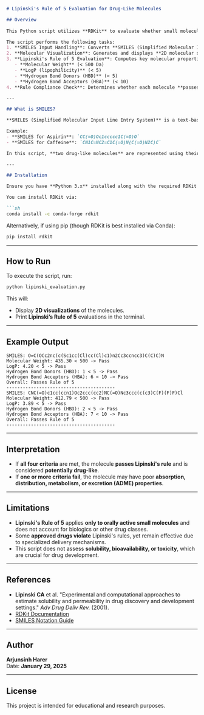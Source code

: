 ```markdown
# Lipinski's Rule of 5 Evaluation for Drug-Like Molecules

## Overview
  
This Python script utilizes **RDKit** to evaluate whether small molecules obey **Lipinski's Rule of 5**, a guideline for predicting the drug-likeness of a compound. 

The script performs the following tasks:
1. **SMILES Input Handling**: Converts **SMILES (Simplified Molecular Input Line Entry System)** strings into RDKit molecular objects.
2. **Molecular Visualization**: Generates and displays **2D molecular structures** of the input compounds.
3. **Lipinski's Rule of 5 Evaluation**: Computes key molecular properties such as:
   - **Molecular Weight** (< 500 Da)
   - **LogP (lipophilicity)** (< 5)
   - **Hydrogen Bond Donors (HBD)** (< 5)
   - **Hydrogen Bond Acceptors (HBA)** (< 10)
4. **Rule Compliance Check**: Determines whether each molecule **passes or fails** Lipinski’s rule, aiding in drug development decisions.

---

## What is SMILES?

**SMILES (Simplified Molecular Input Line Entry System)** is a text-based notation used to represent molecular structures. It encodes molecular connectivity and atom types in a linear string format, making it convenient for computational chemistry applications.

Example:
- **SMILES for Aspirin**: `CC(=O)Oc1ccccc1C(=O)O`
- **SMILES for Caffeine**: `CN1C=NC2=C1C(=O)N(C(=O)N2C)C`

In this script, **two drug-like molecules** are represented using their SMILES strings and analyzed using RDKit.

---

## Installation

Ensure you have **Python 3.x** installed along with the required RDKit package.

You can install RDKit via:

```sh
conda install -c conda-forge rdkit
```

Alternatively, if using pip (though RDKit is best installed via Conda):

```sh
pip install rdkit
```

---

## How to Run

To execute the script, run:

```sh
python lipinski_evaluation.py
```

This will:
- Display **2D visualizations** of the molecules.
- Print **Lipinski’s Rule of 5** evaluations in the terminal.

---

## Example Output

```
SMILES: O=C(OCc2nc(c(Sc1cc(Cl)cc(Cl)c1)n2Cc3ccncc3)C(C)C)N
Molecular Weight: 435.30 < 500 -> Pass
LogP: 4.20 < 5 -> Pass
Hydrogen Bond Donors (HBD): 1 < 5 -> Pass
Hydrogen Bond Acceptors (HBA): 6 < 10 -> Pass
Overall: Passes Rule of 5
----------------------------------------
SMILES: CNC(=O)c1cc(ccn1)Oc2ccc(cc2)NC(=O)Nc3ccc(c(c3)C(F)(F)F)Cl
Molecular Weight: 412.79 < 500 -> Pass
LogP: 3.89 < 5 -> Pass
Hydrogen Bond Donors (HBD): 2 < 5 -> Pass
Hydrogen Bond Acceptors (HBA): 7 < 10 -> Pass
Overall: Passes Rule of 5
----------------------------------------
```

---

## Interpretation

- If **all four criteria** are met, the molecule **passes Lipinski's rule** and is considered **potentially drug-like**.
- If **one or more criteria fail**, the molecule may have poor **absorption, distribution, metabolism, or excretion (ADME) properties**.

---

## Limitations

- **Lipinski's Rule of 5** applies **only to orally active small molecules** and does not account for biologics or other drug classes.
- Some **approved drugs violate** Lipinski's rules, yet remain effective due to specialized delivery mechanisms.
- This script does not assess **solubility, bioavailability, or toxicity**, which are crucial for drug development.

---

## References

- **Lipinski CA** et al. "Experimental and computational approaches to estimate solubility and permeability in drug discovery and development settings." *Adv Drug Deliv Rev.* (2001).
- [RDKit Documentation](https://www.rdkit.org/docs/index.html)
- [SMILES Notation Guide](https://www.daylight.com/dayhtml/doc/theory/theory.smiles.html)

---

## Author

**Arjunsinh Harer**  
Date: **January 29, 2025**  

---

## License

This project is intended for educational and research purposes.
```

